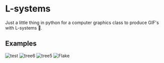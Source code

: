# L-systems
Just a little thing in python for a computer graphics class to produce GIF's with L-systems 🫤. 

## Examples
![test](https://github.com/user-attachments/assets/86ecd7e7-8125-450e-9303-459efd7fa3aa)
![tree6](https://github.com/user-attachments/assets/137206a1-45c6-4821-b997-5e508e5d6e6e)
![tree5](https://github.com/user-attachments/assets/341eca2e-78f9-4fa1-b0ac-c782f3f761b9)
![Flake](https://github.com/user-attachments/assets/6836c3af-d6e1-4808-8c19-eace06b7200f)
